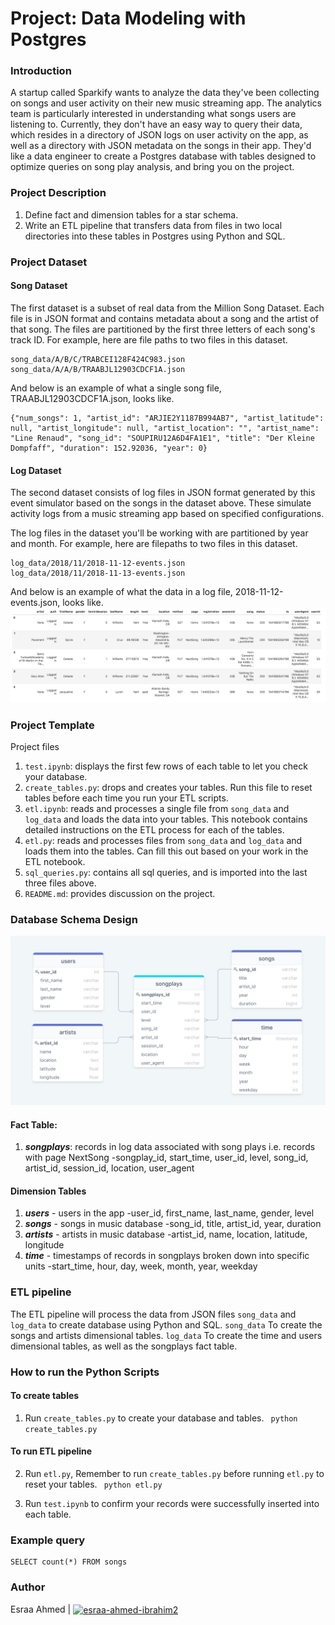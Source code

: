 # Project: Data Modeling with Postgres

### Introduction
A startup called Sparkify wants to analyze the data they've been collecting on songs and user activity on their new music streaming app. The analytics team is particularly interested in understanding what songs users are listening to. Currently, they don't have an easy way to query their data, which resides in a directory of JSON logs on user activity on the app, as well as a directory with JSON metadata on the songs in their app.
They'd like a data engineer to create a Postgres database with tables designed to optimize queries on song play analysis, and bring you on the project.

### Project Description
1. Define fact and dimension tables for a star schema.
2. Write an ETL pipeline that transfers data from files in two local directories into these tables in Postgres using Python and SQL.

### Project Dataset
#### Song Dataset
The first dataset is a subset of real data from the Million Song Dataset. Each file is in JSON format and contains metadata about a song and the artist of that song. The files are partitioned by the first three letters of each song's track ID. For example, here are file paths to two files in this dataset.
```
song_data/A/B/C/TRABCEI128F424C983.json
song_data/A/A/B/TRAABJL12903CDCF1A.json
```
And below is an example of what a single song file, TRAABJL12903CDCF1A.json, looks like.

```
{"num_songs": 1, "artist_id": "ARJIE2Y1187B994AB7", "artist_latitude": null, "artist_longitude": null, "artist_location": "", "artist_name": "Line Renaud", "song_id": "SOUPIRU12A6D4FA1E1", "title": "Der Kleine Dompfaff", "duration": 152.92036, "year": 0}
```

#### Log Dataset
The second dataset consists of log files in JSON format generated by this event simulator based on the songs in the dataset above. These simulate activity logs from a music streaming app based on specified configurations.

The log files in the dataset you'll be working with are partitioned by year and month. For example, here are filepaths to two files in this dataset.
```
log_data/2018/11/2018-11-12-events.json
log_data/2018/11/2018-11-13-events.json
```
And below is an example of what the data in a log file, 2018-11-12-events.json, looks like.
![log-data](log-data.png)

### Project Template
Project files<br>

1. `test.ipynb`: displays the first few rows of each table to let you check your database.
2. `create_tables.py`: drops and creates your tables. Run this file to reset tables before each time you run your ETL scripts.
3. `etl.ipynb`: reads and processes a single file from `song_data` and `log_data` and loads the data into your tables. This notebook contains detailed instructions on the ETL process for each of the tables.
4. `etl.py`: reads and processes files from `song_data` and `log_data` and loads them into the tables. Can fill this out based on your work in the ETL notebook.
5. `sql_queries.py`: contains all sql queries, and is imported into the last three files above.
6. `README.md`: provides discussion on the project.

### Database Schema Design

![Schema](schema.png)

#### Fact Table:
1. ***songplays***: records in log data associated with song plays i.e. records with page NextSong
        -songplay_id, start_time, user_id, level, song_id, artist_id, session_id, location, user_agent
        
#### Dimension Tables
1. ***users*** - users in the app
        -user_id, first_name, last_name, gender, level
2. ***songs*** - songs in music database
        -song_id, title, artist_id, year, duration
3. ***artists*** - artists in music database
        -artist_id, name, location, latitude, longitude
4. ***time*** - timestamps of records in songplays broken down into specific units
        -start_time, hour, day, week, month, year, weekday

### ETL pipeline
The ETL pipeline will process the data from JSON files `song_data` and `log_data` to create database using Python and SQL.
`song_data` To create the songs and artists dimensional tables.
`log_data` To create the time and users dimensional tables, as well as the songplays fact table.

### How to run the Python Scripts

#### To create tables
1. Run `create_tables.py` to create your database and tables.
  ``` python create_tables.py```
  
#### To run ETL pipeline
2. Run `etl.py`, Remember to run `create_tables.py` before running `etl.py` to reset your tables.
  ``` python etl.py```

3. Run `test.ipynb` to confirm your records were successfully inserted into each table.

### Example query

```
SELECT count(*) FROM songs
```
### Author
Esraa Ahmed | <a href="https://linkedin.com/in/esraa-ahmed-ibrahim2" target="blank"><img align="center" src="https://raw.githubusercontent.com/rahuldkjain/github-profile-readme-generator/master/src/images/icons/Social/linked-in-alt.svg" alt="esraa-ahmed-ibrahim2" height="15" width="15" /></a>
